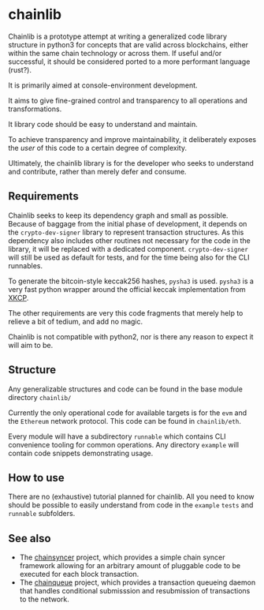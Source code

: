 # chainlib

Chainlib is a prototype attempt at writing a generalized code library structure in python3 for concepts that are valid across blockchains, either within the same chain technology or across them. If useful and/or successful, it should be considered ported to a more performant language (rust?).

It is primarily aimed at console-environment development.

It aims to give fine-grained control and transparency to all operations and transformations. 

It library code should be easy to understand and maintain.

To achieve transparency and improve maintainability, it deliberately exposes the _user_ of this code to a certain degree of complexity.

Ultimately, the chainlib library is for the developer who seeks to understand and contribute, rather than merely defer and consume.


## Requirements

Chainlib seeks to keep its dependency graph and small as possible. Because of baggage from the initial phase of development, it depends on the `crypto-dev-signer` library to represent transaction structures. As this dependency also includes other routines not necessary for the code in the library, it will be replaced with a dedicated component. `crypto-dev-signer` will still be used as default for tests, and for the time being also for the CLI runnables.

To generate the bitcoin-style keccak256 hashes, `pysha3` is used. `pysha3` is a very fast python wrapper around the official keccak implementation from [XKCP](https://github.com/XKCP/XKCP).

The other requirements are very this code fragments that merely help to relieve a bit of tedium, and add no magic.

Chainlib is not compatible with python2, nor is there any reason to expect it will aim to be.


## Structure

Any generalizable structures and code can be found in the base module directory `chainlib/`

Currently the only operational code for available targets is for the `evm` and the `Ethereum` network protocol. This code can be found in `chainlib/eth`.

Every module will have a subdirectory `runnable` which contains CLI convenience tooling for common operations. Any directory `example` will contain code snippets demonstrating usage.


## How to use

There are no (exhaustive) tutorial planned for chainlib. All you need to know should be possible to easily understand from code in the `example` `tests` and `runnable` subfolders.


## See also

* The [chainsyncer](https://gitlab.com/chaintool/chainsyncer) project, which provides a simple chain syncer framework allowing for an arbitrary amount of pluggable code to be executed for each block transaction.
* The [chainqueue](https://gitlab.com/chaintool/chainqueue) project, which provides a transaction queueing daemon that handles conditional submisssion and resubmission of transactions to the network.
